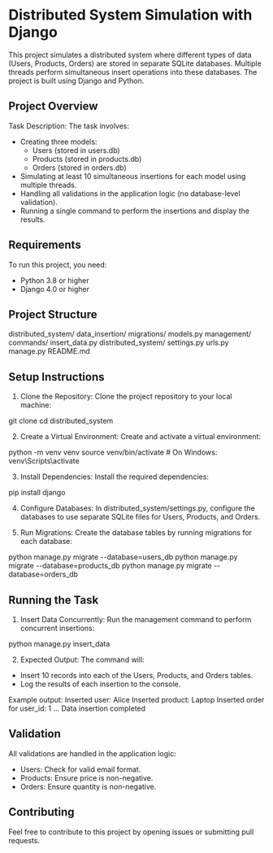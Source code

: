 # Distributed System Simulation with Django

This project simulates a distributed system where different types of data (Users, Products, Orders) are stored in separate SQLite databases. Multiple threads perform simultaneous insert operations into these databases. The project is built using Django and Python.

## Project Overview

Task Description:
The task involves:
- Creating three models:
  - Users (stored in users.db)
  - Products (stored in products.db)
  - Orders (stored in orders.db)
- Simulating at least 10 simultaneous insertions for each model using multiple threads.
- Handling all validations in the application logic (no database-level validation).
- Running a single command to perform the insertions and display the results.

## Requirements

To run this project, you need:
- Python 3.8 or higher
- Django 4.0 or higher

## Project Structure

distributed_system/
  data_insertion/
    migrations/
    models.py
    management/
      commands/
        insert_data.py
  distributed_system/
    settings.py
    urls.py
  manage.py
  README.md

## Setup Instructions

1. Clone the Repository:
Clone the project repository to your local machine:

git clone <repository-url>
cd distributed_system

2. Create a Virtual Environment:
Create and activate a virtual environment:

python -m venv venv
source venv/bin/activate  # On Windows: venv\Scripts\activate

3. Install Dependencies:
Install the required dependencies:

pip install django

4. Configure Databases:
In distributed_system/settings.py, configure the databases to use separate SQLite files for Users, Products, and Orders.

5. Run Migrations:
Create the database tables by running migrations for each database:

python manage.py migrate --database=users_db
python manage.py migrate --database=products_db
python manage.py migrate --database=orders_db

## Running the Task

1. Insert Data Concurrently:
Run the management command to perform concurrent insertions:

python manage.py insert_data

2. Expected Output:
The command will:
- Insert 10 records into each of the Users, Products, and Orders tables.
- Log the results of each insertion to the console.

Example output:
Inserted user: Alice
Inserted product: Laptop
Inserted order for user_id: 1
...
Data insertion completed

## Validation

All validations are handled in the application logic:
- Users: Check for valid email format.
- Products: Ensure price is non-negative.
- Orders: Ensure quantity is non-negative.

## Contributing

Feel free to contribute to this project by opening issues or submitting pull requests.
